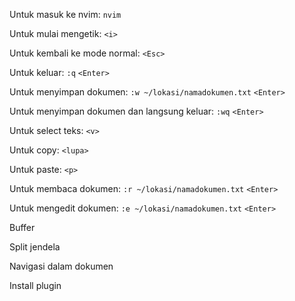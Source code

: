 Untuk masuk ke nvim:
`nvim`

Untuk mulai mengetik:
`<i>`

Untuk kembali ke mode normal:
`<Esc>`

Untuk keluar:
`:q`
`<Enter>`

Untuk menyimpan dokumen:
`:w ~/lokasi/namadokumen.txt`
`<Enter>`

Untuk menyimpan dokumen dan langsung keluar:
`:wq`
`<Enter>`

Untuk select teks:
`<v>`

Untuk copy:
`<lupa>`

Untuk paste:
`<p>`

Untuk membaca dokumen:
`:r ~/lokasi/namadokumen.txt`
`<Enter>`

Untuk mengedit dokumen:
`:e ~/lokasi/namadokumen.txt`
`<Enter>`

Buffer

Split jendela

Navigasi dalam dokumen

Install plugin
